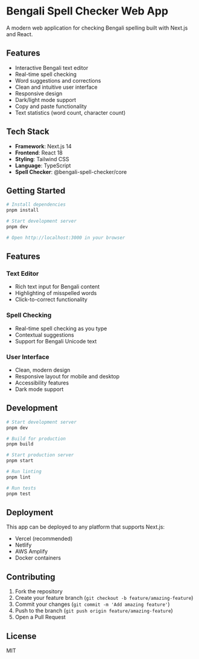 # Bengali Spell Checker Web App

A modern web application for checking Bengali spelling built with Next.js and React.

## Features

- Interactive Bengali text editor
- Real-time spell checking
- Word suggestions and corrections
- Clean and intuitive user interface
- Responsive design
- Dark/light mode support
- Copy and paste functionality
- Text statistics (word count, character count)

## Tech Stack

- **Framework**: Next.js 14
- **Frontend**: React 18
- **Styling**: Tailwind CSS
- **Language**: TypeScript
- **Spell Checker**: @bengali-spell-checker/core

## Getting Started

```bash
# Install dependencies
pnpm install

# Start development server
pnpm dev

# Open http://localhost:3000 in your browser
```

## Features

### Text Editor
- Rich text input for Bengali content
- Highlighting of misspelled words
- Click-to-correct functionality

### Spell Checking
- Real-time spell checking as you type
- Contextual suggestions
- Support for Bengali Unicode text

### User Interface
- Clean, modern design
- Responsive layout for mobile and desktop
- Accessibility features
- Dark mode support

## Development

```bash
# Start development server
pnpm dev

# Build for production
pnpm build

# Start production server
pnpm start

# Run linting
pnpm lint

# Run tests
pnpm test
```

## Deployment

This app can be deployed to any platform that supports Next.js:

- Vercel (recommended)
- Netlify
- AWS Amplify
- Docker containers

## Contributing

1. Fork the repository
2. Create your feature branch (`git checkout -b feature/amazing-feature`)
3. Commit your changes (`git commit -m 'Add amazing feature'`)
4. Push to the branch (`git push origin feature/amazing-feature`)
5. Open a Pull Request

## License

MIT
